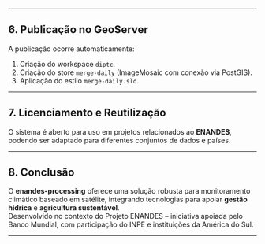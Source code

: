 
---

## 6. Publicação no GeoServer
A publicação ocorre automaticamente:

1. Criação do workspace `diptc`.
2. Criação do store `merge-daily` (ImageMosaic com conexão via PostGIS).
3. Aplicação do estilo `merge-daily.sld`.

---

## 7. Licenciamento e Reutilização
O sistema é aberto para uso em projetos relacionados ao **ENANDES**, podendo ser adaptado para diferentes conjuntos de dados e países.

---

## 8. Conclusão
O **enandes-processing** oferece uma solução robusta para monitoramento climático baseado em satélite, integrando tecnologias para apoiar **gestão hídrica** e **agricultura sustentável**.  
Desenvolvido no contexto do Projeto ENANDES – iniciativa apoiada pelo Banco Mundial, com participação do INPE e instituições da América do Sul.

---

